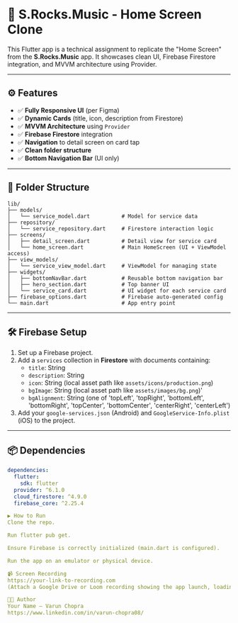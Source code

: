 # 🎵 S.Rocks.Music - Home Screen Clone

This Flutter app is a technical assignment to replicate the "Home Screen" from the **S.Rocks.Music** app. It showcases clean UI, Firebase Firestore integration, and MVVM architecture using Provider.

---

## ⚙️ Features

- ✅ **Fully Responsive UI** (per Figma)
- ✅ **Dynamic Cards** (title, icon, description from Firestore)
- ✅ **MVVM Architecture** using `Provider`
- ✅ **Firebase Firestore** integration
- ✅ **Navigation** to detail screen on card tap
- ✅ **Clean folder structure**
- ✅ **Bottom Navigation Bar** (UI only)

---

## 🔧 Folder Structure


```
lib/
├── models/
│   └── service_model.dart          # Model for service data
├── repository/
│   └── service_repository.dart     # Firestore interaction logic
├── screens/
│   ├── detail_screen.dart          # Detail view for service card
│   └── home_screen.dart            # Main HomeScreen (UI + ViewModel access)
├── view_models/
│   └── service_view_model.dart     # ViewModel for managing state
├── widgets/
│   ├── bottomNavBar.dart           # Reusable bottom navigation bar
│   ├── hero_section.dart           # Top banner UI
│   └── service_card.dart           # UI widget for each service card
├── firebase_options.dart           # Firebase auto-generated config
└── main.dart                       # App entry point
```


---

## 🛠️ Firebase Setup

1. Set up a Firebase project.
2. Add a `services` collection in **Firestore** with documents containing:
    - `title`: String
    - `description`: String
    - `icon`: String (local asset path like `assets/icons/production.png`)
    - `bgImage`: String (local asset path like `assets/images/bg.png`)'
    - `bgAlignment`: String (one of 'topLeft', 'topRight', 'bottomLeft', 'bottomRight', 'topCenter', 'bottomCenter', 'centerRight', 'centerLeft')
3. Add your `google-services.json` (Android) and `GoogleService-Info.plist` (iOS) to the project.

---

## 📦 Dependencies

```yaml
dependencies:
  flutter:
    sdk: flutter
  provider: ^6.1.0
  cloud_firestore: ^4.9.0
  firebase_core: ^2.25.4

▶️ How to Run
Clone the repo.

Run flutter pub get.

Ensure Firebase is correctly initialized (main.dart is configured).

Run the app on an emulator or physical device.

📹 Screen Recording
https://your-link-to-recording.com
(Attach a Google Drive or Loom recording showing the app launch, loading service cards, and navigating on tap.)

🧑‍💻 Author
Your Name – Varun Chopra
https://www.linkedin.com/in/varun-chopra08/
